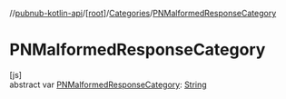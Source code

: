 //[pubnub-kotlin-api](../../../index.md)/[[root]](../index.md)/[Categories](index.md)/[PNMalformedResponseCategory](-p-n-malformed-response-category.md)

# PNMalformedResponseCategory

[js]\
abstract var [PNMalformedResponseCategory](-p-n-malformed-response-category.md): [String](https://kotlinlang.org/api/latest/jvm/stdlib/kotlin-stdlib/kotlin/-string/index.html)
